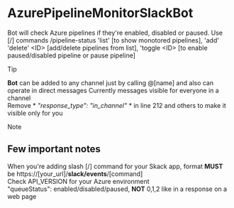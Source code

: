 # AzurePipelineMonitorSlackBot
Bot will check Azure pipelines if they're enabled, disabled or paused. Use [/] commands /pipeline-status 'list' [to show monotored pipelines], 'add' 'delete' &lt;ID> [add/delete pipelines from list], 'toggle &lt;ID> [to enable paused/disabled pipeline or pause pipeline]  

>[!TIP]  
>**Bot** can be added to any channel just by calling @[name] and also can operate in direct messages
>Currently messages visible for everyone in a channel  
>Remove * *"response_type": "in_channel"* * in line 212 and others to make it visible only for you

>[!NOTE]  
>## Few important notes  
>When you're adding slash [/] command for your Skack app, format **MUST** be https://[your_url]/**slack/events**/[command]  
>Check API_VERSION for your Azure environment  
>"queueStatus": enabled/disabled/paused, **NOT** 0,1,2 like in a response on a web page  
